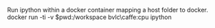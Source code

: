 Run ipython within a docker container mapping a host folder to docker.
docker run -ti -v $pwd:/workspace bvlc\caffe:cpu ipython 
